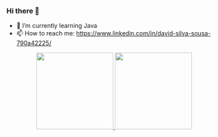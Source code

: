 ### Hi there 👋

- 🌱 I’m currently learning Java
- 📫 How to reach me: https://www.linkedin.com/in/david-silva-sousa-790a42225/

<div align="center">
  <a href="https://github.com/david115x0">
  <img height="180em" src="https://github-readme-stats.vercel.app/api?username=david115x0&show_icons=true&theme=dark&include_all_commits=true&count_private=true"/>
  <img height="180em" src="https://github-readme-stats.vercel.app/api/top-langs/?username=david115x0&layout=compact&langs_count=7&theme=dark"/>
</div>
